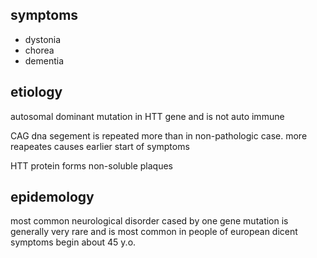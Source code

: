 ## symptoms
- dystonia
- chorea
- dementia
## etiology
autosomal dominant mutation in HTT gene and is not auto immune

CAG dna segement is repeated more than in non-pathologic case. more reapeates causes earlier start of symptoms

HTT protein forms non-soluble plaques

## epidemology
most common neurological disorder cased by one gene mutation
is generally very rare and is most common in people of european dicent
symptoms begin about 45 y.o.


